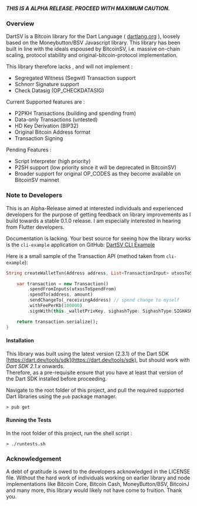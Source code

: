 ##### THIS IS A ALPHA RELEASE. PROCEED WITH MAXIMUM CAUTION.

### Overview

DartSV is a Bitcoin library for the Dart Language ( [dartlang.org](https://dartlang.org) ), loosely based on the Moneybutton/BSV Javascript library. 
This library has been built in line with the ideals espoused by BitcoinSV, i.e. massive on-chain scaling, protocol stability and original-bitcoin-protocol implementation.  

This library therefore lacks , and will not implement :  
* Segregated Witness (Segwit) Transaction support
* Schnorr Signature support 
* Check Datasig (OP_CHECKDATASIG) 

Current Supported features are : 
* P2PKH Transactions (building and spending from)
* Data-only Transactions (untested)
* HD Key Derivation (BIP32)
* Original Bitcoin Address format 
* Transaction Signing

Pending Features : 
* Script Interpreter (high priority)
* P2SH support (low priority since it will be deprecated in BitcoinSV)
* Broader support for original OP_CODES as they become available on BitcoinSV mainnet 

### Note to Developers
This is an Alpha-Release aimed at interested individuals and experienced developers for the purpose of getting feedback on library improvements as I build towards a stable 0.1.0 release. 
I am especially interested in hearing from Flutter developers. 

Documentation is lacking. Your best source for seeing how the library works is the `cli-example` application on GitHub: [DartSV CLI Example](https://github.com/twostack/cli-example)

Here is a small sample of the Transaction API (method taken from `cli-example`): 
```dart
String createWalletTxn(Address address, List<TransactionInput> utxosToSpendFrom, BigInt amount ){

    var transaction = new Transaction()
        .spendFromInputs(utxosToSpendFrom)
        .spendTo(address, amount)
        .sendChangeTo(_receivingAddress) // spend change to myself
        .withFeePerKb(100000)
        .signWith(this._walletPrivKey, sighashType: SighashType.SIGHASH_ALL | SighashType.SIGHASH_FORKID);

    return transaction.serialize();
}

```

#### Installation 
This library was built using the latest version (2.3.1) of the Dart SDK [https://dart.dev/tools/sdk](https://dart.dev/tools/sdk), but should work with *Dart SDK 2.1.x* onwards.  
Therefore, as a pre-requisite ensure that you have at least that version of the Dart SDK installed before proceeding.  

Navigate to the root folder of this project, and pull the required supported Dart libraries using the `pub` package manager. 
```
> pub get 
```

#### Running the Tests
In the root folder of this project, run the shell script : 
```
> ./runtests.sh
```

### Acknowledgement
A debt of gratitude is owed to the developers acknowledged in the LICENSE file. Without the hard work of individuals working on earlier library and node implementations like Bitcoin Core, Bitcoin Cash, MoneyButton/BSV, BitcoinJ and many more, this library would likely not have come to fruition. Thank you. 


